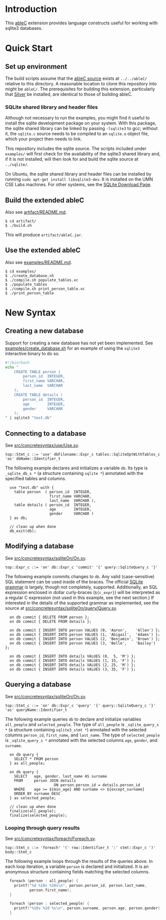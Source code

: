 # Introduction
This [ableC](http://melt.cs.umn.edu/ableC/) extension provides language constructs useful for working with
sqlite3 databases.

# Quick Start

## Set up environment
The build scripts assume that the [ableC source](https://github.com/melt-umn/ableC)
 exists at `../../ableC/` relative to this directory. A reasonable location to
clone this repository into might be `ableC/`. The prerequisites for building
this extension, particularly that [Silver](http://melt.cs.umn.edu/silver/doc/install-guide/)
be installed, are identical to those of building ableC.

### SQLite shared library and header files

Although not necessary to run the examples, you might find it useful to install the sqlite development package on your system. With this package, the sqlite shared library can be linked by passing `-lsqlite3` to gcc; without it, the `sqlite.c` source needs to be compiled to an `sqlite.o` object file, which your project then needs to link.

This repository includes the sqlite source. The scripts included under `examples/` will first check for the availability of the sqlite3 shared library and, if it is not installed, will then look for and build the sqlite source at `../sqlite/`.

On Ubuntu, the sqlite shared library and header files can be installed by running `sudo apt-get install libsqlite3-dev`. It is installed on the UMN CSE Labs machines. For other systems, see the [SQLite Download Page](https://www.sqlite.org/download.html).

## Build the extended ableC
Also see [artifact/README.md](artifact/README.md).

```
$ cd artifact/
$ ./build.sh
```

This will produce `artifact/ableC.jar`.

## Use the extended ableC
Also see [examples/README.md](examples/README.md).

```
$ cd examples/
$ ./create_database.sh
$ ./compile.sh populate_tables.xc
$ ./populate_tables
$ ./compile.sh print_person_table.xc
$ ./print_person_table
```

# New Syntax

## Creating a new database

Support for creating a new database has not yet been implemented. See [examples/create_database.sh](examples/create_database.sh) for an example of using the `sqlite3` interactive binary to do so.

```bash
#!/bin/bash
echo "
	CREATE TABLE person (
		person_id  INTEGER,
		first_name VARCHAR,
		last_name  VARCHAR
	);
	CREATE TABLE details (
		person_id  INTEGER,
		age        INTEGER,
		gender     VARCHAR
	);
" | sqlite3 "test.db"
```

## Connecting to a database

See [src/concretesyntax/use/Use.sv](src/concretesyntax/use/Use.sv).

```
top::Stmt_c ::= 'use' dbFilename::Expr_c tables::SqliteOptWithTables_c 'as' dbName::Identifier_t
```

The following example declares and initializes a variable `db`. Its type is `_sqlite_db_s *` (a structure containing `sqlite *`) annotated with the specified tables and columns.

```
  use "test.db" with {
    table person  ( person_id  INTEGER,
                    first_name VARCHAR,
                    last_name  VARCHAR ),
    table details ( person_id  INTEGER,
                    age        INTEGER,
                    gender     VARCHAR )
  } as db;
  
  // clean up when done
  db_exit(db);
```

## Modifying a database

See [src/concretesyntax/sqliteOn/On.sv](src/concretesyntax/sqliteOn/On.sv).

```
top::Expr_c ::= 'on' db::Expr_c 'commit' '{' query::SqliteQuery_c '}'
```

The following example commits changes to `db`. Any valid (case-sensitive) SQL statement can be used inside of the braces. The official [SQLite grammar](https://www.sqlite.org/lang.html) is largely, though not completely, supported. Additionally, an SQL expression enclosed in dollar curly-braces (`${c_expr}`) will be interpreted as a regular C expression (not used in this example, see the next section.) If interested in the details of the supported grammar as implemented, see the source at [src/concretesyntax/sqliteOn/query/Query.sv](src/concretesyntax/sqliteOn/query/Query.sv).

```
  on db commit { DELETE FROM person };
  on db commit { DELETE FROM details };

  on db commit { INSERT INTO person VALUES (0, 'Aaron',    'Allen') };
  on db commit { INSERT INTO person VALUES (1, 'Abigail',  'Adams') };
  on db commit { INSERT INTO person VALUES (2, 'Benjamin', 'Brown') };
  on db commit { INSERT INTO person VALUES (3, 'Belle',    'Bailey') };

  on db commit { INSERT INTO details VALUES (0,  5, 'M') };
  on db commit { INSERT INTO details VALUES (1, 15, 'F') };
  on db commit { INSERT INTO details VALUES (2, 25, 'M') };
  on db commit { INSERT INTO details VALUES (3, 35, 'F') };
```


## Querying a database

See [src/concretesyntax/sqliteOn/On.sv](src/concretesyntax/sqliteOn/On.sv).

```
top::Stmt_c ::= 'on' db::Expr_c 'query' '{' query::SqliteQuery_c '}' 'as' queryName::Identifier_t
```

The following example queries `db` to declare and initialize variables `all_people` and `selected_people`. The type of `all_people` is `_sqlite_query_s *` (a structure containing `sqlite3_stmt *`) annotated with the selected columns `person_id`, `first_name`, and `last_name`. The type of `selected_people` is `_sqlite_query_s *` annotated with the selected columns `age`, `gender`, and `surname`.

```
  on db query {
    SELECT * FROM person
  } as all_people;
  
  on db query {
    SELECT   age, gender, last_name AS surname
    FROM     person JOIN details
                      ON person.person_id = details.person_id
    WHERE    age >= ${min_age} AND surname <> ${except_surname}
    ORDER BY surname DESC
  } as selected_people;

  // clean up when done
  finalize(all_people);
  finalize(selected_people);
```

### Looping through query results

See [src/concretesyntax/foreach/Foreach.sv](src/concretesyntax/foreach/Foreach.sv).

```
top::Stmt_c ::= 'foreach' '(' row::Identifier_t ':' stmt::Expr_c ')' body::Stmt_c
```

The following example loops through the results of the queries above. In each loop iteration, a variable `person` is declared and initialized. It is an anonymous structure containing fields matching the selected columns.

```c
  foreach (person : all_people) {
    printf("%d %10s %10s\n", person.person_id, person.last_name,
           person.first_name);
  }

  foreach (person : selected_people) {
    printf("%10s %2d %s\n", person.surname, person.age, person.gender);
  }
```
